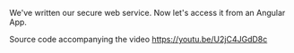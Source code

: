 We've written our secure web service. Now let's access it from an Angular App.

Source code accompanying the video https://youtu.be/U2jC4JGdD8c
